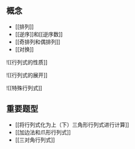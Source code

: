 ## 概念

- [[排列]]
- [[逆序]]和[[逆序数]]
- [[奇排列和偶排列]]
- [[对换]]




![[行列式的性质]]


![[行列式的展开]]


![[特殊行列式]]


## 重要题型

- [[将行列式化为上（下）三角形行列式进行计算]]
- [[加边法和爪形行列式]]
- [[三对角行列式]]
